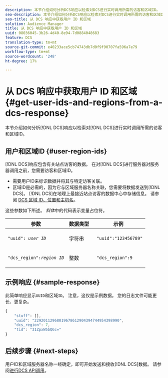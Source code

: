 ```yaml
---
description: 本节介绍如何分析DCS响应以检索对DCS进行实时调用所需的访客和区域ID。
seo-description: 本节介绍如何分析DCS响应以检索对DCS进行实时调用所需的访客和区域ID。
seo-title: 从 DCS 响应中获取用户 ID 和区域
solution: Audience Manager
title: 从 DCS 响应中获取用户 ID 和区域
uuid: 08036045-3b26-4d40-8e94-7d0884048683
feature: DCS
translation-type: tm+mt
source-git-commit: e40233ace5cb74743db7d0f9f90707fa596a7e79
workflow-type: tm+mt
source-wordcount: '248'
ht-degree: 17%

---
```



# 从 DCS 响应中获取用户 ID 和区域 {#get-user-ids-and-regions-from-a-dcs-response}

本节介绍如何分析[!DNL DCS]响应以检索对[!DNL DCS]进行实时调用所需的访客和区域ID。

## 用户和区域ID {#user-region-ids}

[!DNL DCS]响应包含有关站点访客的数据。 在对[!DNL DCS]进行服务器对服务器调用之前，您需要访客和区域ID。

* 需要用户ID来标识数据并将其与特定访客关联。
* 区域ID是必需的，因为它与区域服务器名称关联，您需要将数据发送到[!DNL DCS]。 [!DNL DCS]在地理上最接近站点访客的数据中心中存储信息。 请参阅 [DCS 区域 ID、位置和主机名](../../../api/dcs-intro/dcs-api-reference/dcs-regions.md)。

这些参数如下所述。 *斜体*&#x200B;中的代码表示变量占位符。

<table id="table_822C02D5978348DCB7153001882D397C"> 
 <thead> 
  <tr> 
   <th colname="col1" class="entry"> 参数 </th> 
   <th colname="col2" class="entry"> 数据类型 </th> 
   <th colname="col3" class="entry"> 示例 </th> 
  </tr> 
 </thead>
 <tbody> 
  <tr> 
   <td colname="col1"> <p><code>"uuid": <i>user ID</i></code> </p> </td> 
   <td colname="col2"> <p>字符串 </p> </td> 
   <td colname="col3"> <p> <code> "uuid":"123456789"</code> </p> </td> 
  </tr> 
  <tr> 
   <td colname="col1"> <p><code>"dcs_region":<i>region ID</i></code> </p> </td> 
   <td colname="col2"> <p>整数 </p> </td> 
   <td colname="col3"> <p> <code> "dcs_region":9</code> </p> </td> 
  </tr> 
 </tbody> 
</table>

## 示例响应 {#sample-response}

此简单响应显示`UUID`和区域`ID`。 注意，这仅是示例数据。 您的日志文件可能更长、更复杂。

```js
{
    "stuff": [],
    "uuid": "22920112968019678612904394744954398990",
    "dcs_region": 7,
    "tid": "31ZpxW5bQGc="
}
```

## 后续步骤 {#next-steps}

用户ID和区域服务器名称一经确定，即可开始发送和接收[!DNL DCS]数据。 请参阅[进行DCS API调用](../../../api/dcs-intro/dcs-s2s/dcs-s2s-calls.md)。
